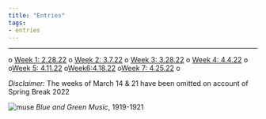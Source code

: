 ```yaml
---
title: "Entries"
tags:
- entries
---
```

---------
o [Week 1: 2.28.22](/notes/vault/Week1.md)
o [Week 2: 3.7.22](/notes/vault/Week2.md)
o [Week 3: 3.28.22](/notes/vault/Week3.md)
o [Week 4: 4.4.22](/notes/vault/Week4.md)
o  
o[Week 5: 4.11.22](/notes/vault/Week5.md)
o[Week6:4.18.22](/notes/vault/Week6.md)
o[Week 7: 4.25.22](/notes/vault/Week7.md)
o


*Disclaimer:* The weeks of March 14 & 21 have been omitted on account of Spring Break 2022

![muse](https://sepulchralsimian.github.io/quartz/notes/images/muse.png)
*Blue and Green Music*, 1919-1921

